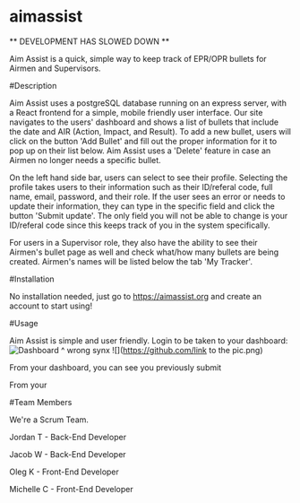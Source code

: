 # aimassist

** DEVELOPMENT HAS SLOWED DOWN **

Aim Assist is a quick, simple way to keep track of EPR/OPR bullets for Airmen and Supervisors.

#Description

Aim Assist uses a postgreSQL database running on an express server, with a React frontend for a simple, mobile friendly user interface. Our site navigates to the users' dashboard and shows a list of bullets that include the date and AIR (Action, Impact, and Result). To add a new bullet, users will click on the button 'Add Bullet' and fill out the proper information for it to pop up on their list below. Aim Assist uses a 'Delete' feature in case an Airmen no longer needs a specific bullet. 

On the left hand side bar, users can select to see their profile. Selecting the profile takes users to their information such as their ID/referal code, full name, email, password, and their role. If the user sees an error or needs to update their information, they can type in the specific field and click the button 'Submit update'. The only field you will not be able to change is your ID/referal code since this keeps track of you in the system specifically.

For users in a Supervisor role, they also have the ability to see their Airmen's bullet page as well and check what/how many bullets are being created. Airmen's names will be listed below the tab 'My Tracker'. 

#Installation

No installation needed, just go to https://aimassist.org and create an account to start using!

#Usage

Aim Assist is simple and user friendly. Login to be taken to your dashboard:
<img src="images/Dashboard.png" alt="Dashboard">
^ wrong synx
![](https://github.com/link to the pic.png)

From your dashboard, you can see you previously submit


From your

#Team Members

We're a Scrum Team.

Jordan T - Back-End Developer

Jacob W - Back-End Developer

Oleg K - Front-End Developer

Michelle C - Front-End Developer

